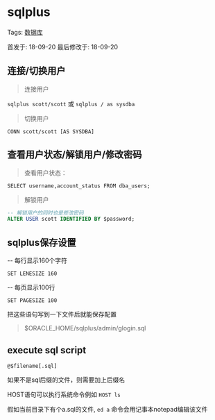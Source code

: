 # sqlplus

Tags: [数据库](#)

首发于: 18-09-20 最后修改于: 18-09-20

## 连接/切换用户

> 连接用户

`sqlplus scott/scott` 或 `sqlplus / as sysdba`

> 切换用户

`CONN scott/scott [AS SYSDBA]`

## 查看用户状态/解锁用户/修改密码

> 查看用户状态：

`SELECT username,account_status FROM dba_users;`

> 解锁用户

```sql
-- 解锁用户的同时也是修改密码
ALTER USER scott IDENTIFIED BY $password;
```

## sqlplus保存设置

-- 每行显示160个字符

`SET LENESIZE 160`

-- 每页显示100行

`SET PAGESIZE 100`

把这些语句写到一下文件后就能保存配置 

> $ORACLE_HOME/sqlplus/admin/glogin.sql

## execute sql script

`@$filename[.sql]`

如果不是sql后缀的文件，则需要加上后缀名

HOST语句可以执行系统命令例如 `HOST ls`

假如当前目录下有个a.sql的文件, `ed a` 命令会用记事本notepad编辑该文件